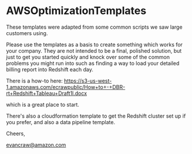 # AWSOptimizationTemplates

These templates were adapted from some common scripts we saw large customers using.

Please use the templates as a basis to create something which works for your company. They are not intended to be a final, polished solution, but just to get you started quickly and knock over some of the common problems you might run into such as finding a way to load your detailed billing report into Redshift each day.

There is a how-to here: https://s3-us-west-1.amazonaws.com/ecrawpublic/How+to+-+DBR-rt+Redshift+Tableau+Draft1l.docx

which is a great place to start.

There's also a cloudformation template to get the Redshift cluster set up if you prefer, and also a data pipeline template.

Cheers,

evancraw@amazon.com
